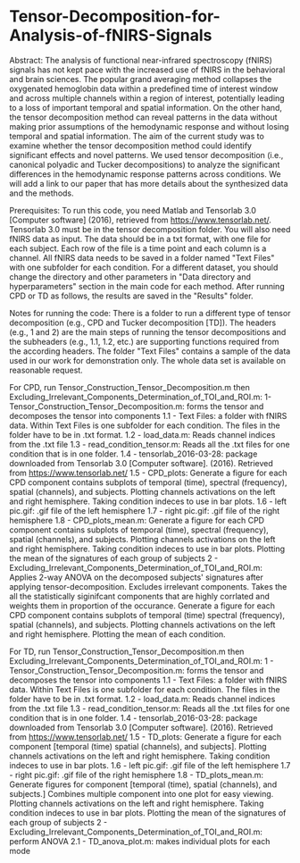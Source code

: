 # Tensor-Decomposition-for-Analysis-of-fNIRS-Signals
Abstract: The analysis of functional near-infrared spectroscopy (fNIRS) signals has not kept pace with the increased use of fNIRS in the behavioral and brain sciences. The popular grand averaging method collapses the oxygenated hemoglobin data within a predefined time of interest window and across multiple channels within a region of interest, potentially leading to a loss of important temporal and spatial information. On the other hand, the tensor decomposition method can reveal patterns in the data without making prior assumptions of the hemodynamic response and without losing temporal and spatial information. The aim of the current study was to examine whether the tensor decomposition method could identify significant effects and novel patterns. We used  tensor decomposition (i.e., canonical polyadic and Tucker decompositions) to analyze the significant differences in the hemodynamic response patterns across conditions. We will add a link to our paper that has more details about the synthesized data and the methods.

Prerequisites: To run this code, you need Matlab and Tensorlab 3.0 [Computer software] (2016), retrieved from https://www.tensorlab.net/. Tensorlab 3.0 must be in the tensor decomposition folder. You will also need fNIRS data as input. The data should be in a txt format, with one file for each subject. Each row of the file is a time point and each column is a channel. All fNIRS data needs to be saved in a folder named "Text Files" with one subfolder for each condition. For a different dataset, you should change the directory and other parameters in "Data directory and hyperparameters" section in the main code for each method. After running CPD or TD as follows, the results are saved in the "Results" folder.

Notes for running the code: There is a folder to run a different type of tensor decomposition (e.g., CPD and Tucker decomposition [TD]). The headers (e.g., 1 and 2) are the main steps of running the tensor decompositions and the subheaders (e.g., 1.1, 1.2, etc.) are supporting functions required from the according headers. The folder "Text Files" contains a sample of the data used in our work for demonstration only. The whole data set is available on reasonable request. 

For CPD, run  Tensor_Construction_Tensor_Decomposition.m then Excluding_Irrelevant_Components_Determination_of_TOI_and_ROI.m:
1- Tensor_Construction_Tensor_Decomposition.m: forms the tensor and decomposes the tensor into components
	1.1 - Text Files: a folder with fNIRS data. Within Text Files is one subfolder for each condition. The files in the folder have to be in .txt format. 
	1.2 - load_data.m: Reads channel indices from the .txt file
   	1.3 - read_condition_tensor.m: Reads all the .txt files for one condition that is in one folder.
   	1.4 - tensorlab_2016-03-28: package downloaded from Tensorlab 3.0 [Computer software]. (2016). Retrieved from https://www.tensorlab.net/
	1.5 - CPD_plots: Generate a figure for each CPD component contains subplots of temporal (time), spectral (frequency), spatial (channels), and subjects. Plotting channels activations on the left and right hemisphere. Taking condition indeces to use in bar plots.
	1.6 - left pic.gif: .gif file of the left hemisphere
	1.7 - right pic.gif: .gif file of the right hemisphere
	1.8 - CPD_plots_mean.m:  Generate a figure for each CPD component contains subplots of temporal (time), spectral (frequency), spatial (channels), and subjects. Plotting channels activations on the left and right hemisphere. Taking condition indeces to use in bar plots. Plotting the mean of the signatures of each group of subjects
2 - Excluding_Irrelevant_Components_Determination_of_TOI_and_ROI.m: Applies 2-way ANOVA on the decomposed subjects' signatures after applying tensor-decomposition. Excludes irrelevant components. Takes the all the statistically siginifcant components that are highly corrlated and weights them in proportion of the occurance. Generate a figure for each CPD component contains subplots of temporal (time) spectral (frequency), spatial (channels), and subjects. Plotting channels activations on the left and right hemisphere. Plotting the mean of each condition. 


For TD, run  Tensor_Construction_Tensor_Decomposition.m then Excluding_Irrelevant_Components_Determination_of_TOI_and_ROI.m:
1 - Tensor_Construction_Tensor_Decomposition.m: forms the tensor and decomposes the tensor into components
	1.1 - Text Files: a folder with fNIRS data. Within Text Files is one subfolder for each condition. The files in the folder have to be in .txt format. 
	1.2 - load_data.m: Reads channel indices from the .txt file
   	1.3 - read_condition_tensor.m: Reads all the .txt files for one condition that is in one folder.
   	1.4 - tensorlab_2016-03-28: package downloaded from Tensorlab 3.0 [Computer software]. (2016). Retrieved from https://www.tensorlab.net/
	1.5 - TD_plots: Generate a figure for each component [temporal (time) spatial (channels), and subjects]. Plotting channels activations on the left and right hemisphere. Taking condition indeces to use in bar plots.
	1.6 - left pic.gif: .gif file of the left hemisphere
	1.7 - right pic.gif: .gif file of the right hemisphere
	1.8 - TD_plots_mean.m:  Generate figures for component [temporal (time), spatial (channels), and subjects.] Combines multiple component into one plot for easy viewing. Plotting channels activations on the left and right hemisphere. Taking condition indeces to use in bar plots. Plotting the mean of the signatures of each group of subjects
2 - Excluding_Irrelevant_Components_Determination_of_TOI_and_ROI.m: perform ANOVA 
	2.1 - TD_anova_plot.m: makes individual plots for each mode 

